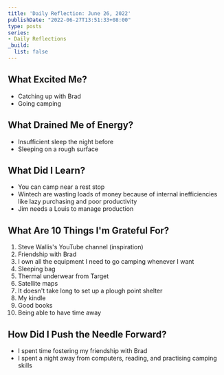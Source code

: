 ```yaml
---
title: 'Daily Reflection: June 26, 2022'
publishDate: "2022-06-27T13:51:33+08:00"
type: posts
series:
- Daily Reflections
_build:
  list: false
---
```


## What Excited Me?

- Catching up with Brad
- Going camping

## What Drained Me of Energy?

- Insufficient sleep the night before
- Sleeping on a rough surface

## What Did I Learn?

- You can camp near a rest stop
- Wintech are wasting loads of money because of internal inefficiencies like
  lazy purchasing and poor productivity
- Jim needs a Louis to manage production

## What Are 10 Things I'm Grateful For?

1. Steve Wallis's YouTube channel (inspiration)
2. Friendship with Brad
3. I own all the equipment I need to go camping whenever I want
4. Sleeping bag
5. Thermal underwear from Target
6. Satellite maps
7. It doesn't take long to set up a plough point shelter
8. My kindle
9. Good books
10. Being able to have time away

## How Did I Push the Needle Forward?

- I spent time fostering my friendship with Brad
- I spent a night away from computers, reading, and practising camping skills
